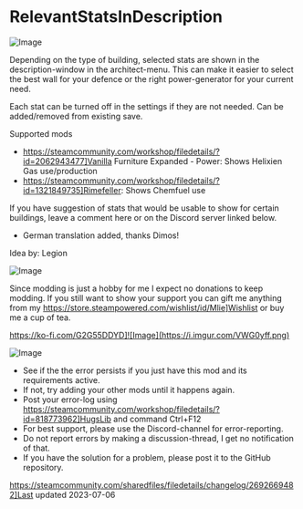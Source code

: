 # RelevantStatsInDescription

![Image](https://i.imgur.com/iCj5o7O.png)


Depending on the type of building, selected stats are shown in the description-window in the architect-menu.
This can make it easier to select the best wall for your defence or the right power-generator for your current need.

Each stat can be turned off in the settings if they are not needed.
Can be added/removed from existing save.

Supported mods


- https://steamcommunity.com/workshop/filedetails/?id=2062943477]Vanilla Furniture Expanded - Power: Shows Helixien Gas use/production
- https://steamcommunity.com/workshop/filedetails/?id=1321849735]Rimefeller: Shows Chemfuel use



If you have suggestion of stats that would be usable to show for certain buildings, leave a comment here or on the Discord server linked below.

- German translation added, thanks Dimos!

Idea by: Legion
	
![Image](https://i.imgur.com/Ds0rBAD.png)

Since modding is just a hobby for me I expect no donations to keep modding. If you still want to show your support you can gift me anything from my https://store.steampowered.com/wishlist/id/Mlie]Wishlist or buy me a cup of tea.

https://ko-fi.com/G2G55DDYD]![Image](https://i.imgur.com/VWG0yff.png)


![Image](https://i.imgur.com/5xwDG6H.png)



-  See if the the error persists if you just have this mod and its requirements active.
-  If not, try adding your other mods until it happens again.
-  Post your error-log using https://steamcommunity.com/workshop/filedetails/?id=818773962]HugsLib and command Ctrl+F12
-  For best support, please use the Discord-channel for error-reporting.
-  Do not report errors by making a discussion-thread, I get no notification of that.
-  If you have the solution for a problem, please post it to the GitHub repository.


https://steamcommunity.com/sharedfiles/filedetails/changelog/2692669482]Last updated 2023-07-06
